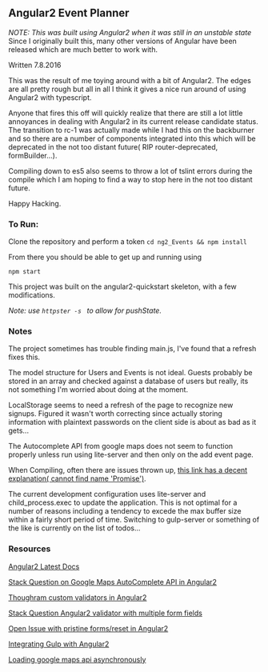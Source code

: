 ## Angular2 Event Planner

*NOTE: This was built using Angular2 when it was still in an unstable state*
Since I originally built this, many other versions of Angular have been released which are much better to work with. 

Written 7.8.2016

This was the result of me toying around with a bit of Angular2. The edges are all pretty rough but all in all I think it gives a nice run around of using Angular2 with typescript. 

Anyone that fires this off will quickly realize that there are still a lot little annoyances in dealing with Angular2 in its current release candidate status. The transition to rc-1 was actually made while I had this on the backburner and so there are a number of components integrated into this which will be deprecated in the not too distant future( RIP router-deprecated, formBuilder...).

Compiling down to es5 also seems to throw a lot of tslint errors during the compile which I am hoping to find a way to stop here in the not too distant future.

Happy Hacking.


### To Run:

Clone the repository and perform a token
```cd ng2_Events && npm install```

From there you should be able to get up and running using 
```
npm start
```
This project was built on the angular2-quickstart skeleton, with a few modifications.

*Note: use ```httpster -s ``` to allow for pushState.*


### Notes

The project sometimes has trouble finding main.js, I've found that a refresh fixes this. 

The model structure for Users and Events is not ideal. Guests probably be stored in an array and checked against a database of users but really, its not something I'm worried about doing at the moment. 

LocalStorage seems to need a refresh of the page to recognize new signups. Figured it wasn't worth correcting since actually storing information with plaintext passwords on the client side is about as bad as it gets...

The Autocomplete API from google maps does not seem to function properly unless run using lite-server and then only on the add event page. 

When Compiling, often there are issues thrown up, [this link has a decent explanation( cannot find name 'Promise')](https://github.com/angular/angular/issues/7280).

The current development configuration uses lite-server and child_process.exec to update the application. This is not optimal for a number of reasons including a tendency to excede the max buffer size within a fairly short period of time. Switching to gulp-server or something of the like is currently on the list of todos...


### Resources

[Angular2 Latest Docs](https://angular.io/docs/ts/latest/)

[Stack Question on Google Maps AutoComplete API in Angular2](http://stackoverflow.com/questions/35881815/implementing-autocomplete-for-angular2#)

[Thoughram custom validators in Angular2](http://blog.thoughtram.io/angular/2016/03/14/custom-validators-in-angular-2.html)

[Stack Question Angular2 validator with multiple form fields](http://stackoverflow.com/questions/31788681/angular2-validator-which-relies-on-multiple-form-fields)

[Open Issue with pristine forms/reset in Angular2](https://github.com/angular/angular/issues/4933)

[Integrating Gulp with Angular2](http://blog.scottlogic.com/2015/12/24/creating-an-angular-2-build.html)

[Loading google maps api asynchronously](http://stackoverflow.com/questions/34931771/how-to-load-google-maps-api-asynchronously-in-angular2)
